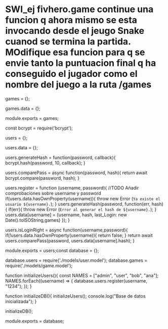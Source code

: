 # SWI_ej fivhero.game continue una funcion q ahora mismo se esta invocando desde el jeugo Snake cuanod se termina la partida. MOdifique esa funcion para q se envie tanto la puntuacion final  q ha conseguido el jugador como el nombre del juego a la ruta /games 
games = {};

games.data = {};


module.exports = games;

const bcrypt = require('bcrypt');

users = {};

users.data = {};

users.generateHash = function(password, callback){
    bcrypt.hash(password, 10, callback);
}

users.comparePass = async function(password, hash){
    return await bcrypt.compare(password, hash);
}

users.register = function (username, password){
    //TODO Añadir comprobaciones sobre username y password
    if(users.data.hasOwnProperty(username)){
        throw new Error (`Ya existe el usuario ${username}.`);
    }
    users.generateHash(password, function(err, hash){
        if(err){
            throw new Error (`Error al generar el hash de ${username}.`);
        }
        users.data[username] = {username, hash, last_Login: new Date().toISOString,games}
    });
}

users.isLoginRight = async function(username,password){
    if(!users.data.hasOwnProperty(username)){
        return false;
    }
    return await users.comparePass(password, users.data[username].hash);
}

module.exports = users;const database = {};

database.users = require('./models/user.model');
database.games = require('./models/game.model');

function initializeUsers(){
    const NAMES = ["admin", "user", "bob", "ana"];
    NAMES.forEach((username) => {
        database.users.register(username, "1234");
    });
}

function initializeDB(){
    initializeUsers();
    console.log("Base de datos inicializada");
}

initializeDB();

module.exports = database;

